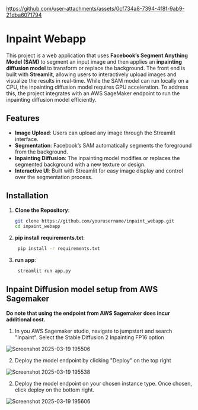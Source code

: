 


https://github.com/user-attachments/assets/0cf734a8-7394-4f8f-9ab9-21dba6071794



# Inpaint Webapp

This project is a web application that uses **Facebook’s Segment Anything Model (SAM)** to segment an input image 
and then applies an **inpainting diffusion model** to transform or replace the background. The front end is built with 
**Streamlit**, allowing users to interactively upload images and visualize the results in real-time. While the SAM model can run locally on a CPU, 
the inpainting diffusion model requires GPU acceleration. To address this, the project integrates with an AWS SageMaker endpoint 
to run the inpainting diffusion model efficiently.

## Features

- **Image Upload**: Users can upload any image through the Streamlit interface.  
- **Segmentation**: Facebook’s SAM automatically segments the foreground from the background.  
- **Inpainting Diffusion**: The inpainting model modifies or replaces the segmented background with a new texture or design.  
- **Interactive UI**: Built with Streamlit for easy image display and control over the segmentation process.

## Installation

1. **Clone the Repository**:
   ```bash
   git clone https://github.com/yourusername/inpaint_webapp.git
   cd inpaint_webapp
2. **pip install requirements.txt**:
   ```bash
    pip install -r requirements.txt
2. **run app**:
   ```bash
    streamlit run app.py

## Inpaint Diffusion model setup from AWS Sagemaker
**Do note that using the endpoint from AWS Sagemaker does incur additional cost.**

1. In you AWS Sagemaker studio, navigate to jumpstart and search "Inpaint". Select the Stable Diffusion 2 Inpainting FP16 option
   
![Screenshot 2025-03-19 195506](https://github.com/user-attachments/assets/84494a21-82eb-4df2-875c-9a05b491859e)

2. Deploy the model endpoint by clicking "Deploy" on the top right
 
![Screenshot 2025-03-19 195538](https://github.com/user-attachments/assets/f5695cc4-dccc-4d6f-9d75-8e83fac7f277)

2. Deploy the model endpoint on your chosen instance type. Once chosen, click deploy on the bottom right. 

![Screenshot 2025-03-19 195606](https://github.com/user-attachments/assets/7426a940-e82d-4d26-b989-fd310ba7824c)
